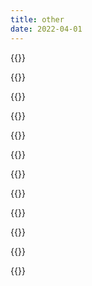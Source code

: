```yaml
---
title: other
date: 2022-04-01
---
```


{{<tweet id="423897452354105344">}}

{{<tweet id="73900865458683904">}}

{{<tweet id="1509010532652699652">}}

{{<tweet id="480024621454856192">}}

{{<tweet id="1273311522400460802">}}

{{<tweet id="1509256648417763331">}}

{{<tweet id="963866619683328000">}}

{{<tweet id="1052061815671205888">}}

{{<tweet id="1354561556135067648">}}


{{<tweet id="1389974980373270531">}}

{{<tweet id="1504588719231102992">}}

{{<tweet id="1309951041321013248">}}
